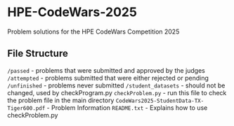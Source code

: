 # HPE-CodeWars-2025
Problem solutions for the HPE CodeWars Competition 2025

## File Structure
`/passed` - problems that were submitted and approved by the judges 
`/attempted` - problems submitted that were either rejected or pending 
`/unfinished` - problems never submitted
`/student_datasets` - should not be changed, used by checkProgram.py
`checkProblem.py` - run this file to check the problem file in the main directory
`CodeWars2025-StudentData-TX-Tiger600.pdf` - Problem Information
`README.txt` - Explains how to use checkProblem.py